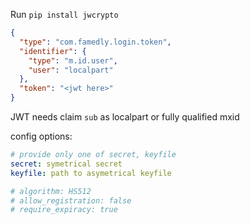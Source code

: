 Run `pip install jwcrypto`

```json
{
  "type": "com.famedly.login.token",
  "identifier": {
    "type": "m.id.user",
    "user": "localpart"
  },
  "token": "<jwt here>"
}
```

JWT needs claim `sub` as localpart or fully qualified mxid

config options:

```yaml
# provide only one of secret, keyfile
secret: symetrical secret
keyfile: path to asymetrical keyfile

# algorithm: HS512
# allow_registration: false
# require_expiracy: true
```
